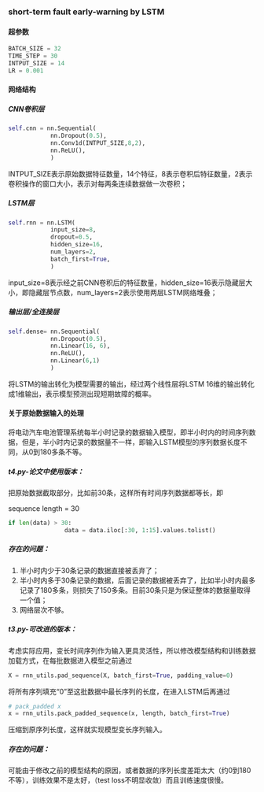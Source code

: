 ### short-term fault early-warning by LSTM

#### 超参数

```python
BATCH_SIZE = 32
TIME_STEP = 30
INTPUT_SIZE = 14
LR = 0.001
```

#### 网络结构

##### CNN卷积层

```python
self.cnn = nn.Sequential(
			nn.Dropout(0.5),
			nn.Conv1d(INTPUT_SIZE,8,2),
			nn.ReLU(),
			)
```

INTPUT_SIZE表示原始数据特征数量，14个特征，8表示卷积后特征数量，2表示卷积操作的窗口大小，表示对每两条连续数据做一次卷积；

##### LSTM层

```python
self.rnn = nn.LSTM(
			input_size=8,
			dropout=0.5,
			hidden_size=16,
			num_layers=2,
			batch_first=True,
			)
```

input_size=8表示经之前CNN卷积后的特征数量，hidden_size=16表示隐藏层大小，即隐藏层节点数，num_layers=2表示使用两层LSTM网络堆叠；

##### 输出层/全连接层

```python
self.dense= nn.Sequential(
			nn.Dropout(0.5),
			nn.Linear(16, 6),
			nn.ReLU(),
			nn.Linear(6,1)
			)
```

将LSTM的输出转化为模型需要的输出，经过两个线性层将LSTM 16维的输出转化成1维输出，表示模型预测出现短期故障的概率。

#### 关于原始数据输入的处理

将电动汽车电池管理系统每半小时记录的数据输入模型，即半小时内的时间序列数据，但是，半小时内记录的数据量不一样，即输入LSTM模型的序列数据长度不同，从0到180多条不等。

##### t4.py-论文中使用版本：

把原始数据截取部分，比如前30条，这样所有时间序列数据都等长，即

sequence length = 30

```python
if len(data) > 30:
				data = data.iloc[:30, 1:15].values.tolist()
```

##### 存在的问题：

1. 半小时内少于30条记录的数据直接被丢弃了；
2. 半小时内多于30条记录的数据，后面记录的数据被丢弃了，比如半小时内最多记录了180多条，则损失了150多条。目前30条只是为保证整体的数据量取得一个值；
3. 网络层次不够。

##### t3.py-可改进的版本：

考虑实际应用，变长时间序列作为输入更具灵活性，所以修改模型结构和训练数据加载方式，在每批数据进入模型之前通过

```python
X = rnn_utils.pad_sequence(X, batch_first=True, padding_value=0)
```

将所有序列填充“0”至这批数据中最长序列的长度，在进入LSTM后再通过

```python
# pack_padded x
x = rnn_utils.pack_padded_sequence(x, length, batch_first=True)
```

压缩到原序列长度，这样就实现模型变长序列输入。

##### 存在的问题：

可能由于修改之前的模型结构的原因，或者数据的序列长度差距太大（约0到180不等），训练效果不是太好，（test loss不明显收敛）而且训练速度很慢。
